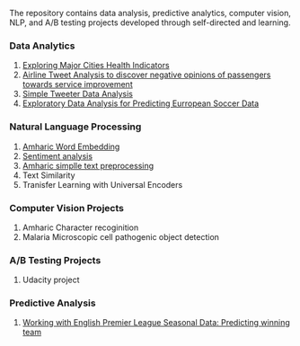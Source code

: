 The repository contains data analysis, predictive analytics, computer vision, NLP, and A/B testing projects developed through self-directed and learning.

### Data Analytics
1. [Exploring Major Cities Health Indicators](health_stats_analysis.md) 
2. [Airline Tweet Analysis to discover negative opinions of passengers towards service improvement](airline_tweet_data_analysis.md) 
3. [Simple Tweeter Data Analysis](twitter_minner.md)
4. [Exploratory Data Analysis for Predicting Eurropean Soccer Data](ExploratoryAnalysis.md)
### Natural Language Processing
1. [Amharic Word Embedding](https://github.com/Abe2G/FastText-Amharic-Embedding-Vectors/blob/master/README.md)
2. [Sentiment analysis](airline_sentiment_classification.md)
3. [Amharic simplle text preprocessing](https://github.com/Abe2G/Amharic-Simple-Text-Preprocessing-Usin-Python/blob/master/README.md)
4. Text Similarity
5. Tranisfer Learning with Universal Encoders
### Computer Vision Projects
1. Amharic Character recoginition
2. Malaria Microscopic cell pathogenic object detection
### A/B Testing Projects
1. Udacity project 
### Predictive Analysis
1. [Working with English Premier League Seasonal Data: Predicting winning team](english_premier_league_data_analysis.md)
